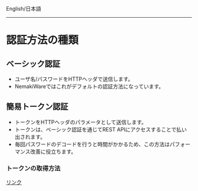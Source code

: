 English/日本語 
***
# 認証方法の種類
## ベーシック認証
- ユーザ名/パスワードをHTTPヘッダで送信します。
- NemakiWareではこれがデフォルトの認証方法になっています。

## 簡易トークン認証
- トークンをHTTPヘッダのパラメータとして送信します。
- トークンは、ベーシック認証を通じてREST APIにアクセスすることで払い出されます。
- 毎回パスワードのデコードを行うと時間がかかるため、この方法はパフォーマンス改善に役立ちます。

### トークンの取得方法
[リンク](https://github.com/aegif/NemakiWare/wiki/Development:-REST-API#authtoken)

